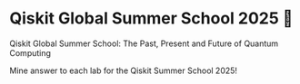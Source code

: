 # Qiskit Global Summer School 2025 🔮

Qiskit Global Summer School: The Past, Present and Future of Quantum Computing

Mine answer to each lab for the Qiskit Summer School 2025!
